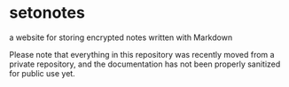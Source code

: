 # setonotes
a website for storing encrypted notes written with Markdown

Please note that everything in this repository was recently moved from a private
repository, and the documentation has not been properly sanitized for public use
yet.
